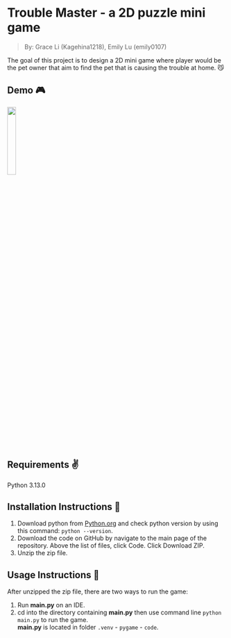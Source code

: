 # Trouble Master - a 2D puzzle mini game
>By: Grace Li (Kagehina1218), Emily Lu (emily0107)    
  
The goal of this project is to design a 2D mini game where player would be the pet owner that aim to find the pet that is causing the trouble at home. :smirk_cat:

## Demo :video_game:
<img src="https://github.com/user-attachments/assets/9d697f7d-96bc-4431-9db2-255b86dba2b7" style="width: 20%;">

## Requirements :v:
Python 3.13.0  

## Installation Instructions :file_folder:
1. Download python from [Python.org](https://www.python.org/downloads/) and check python version by using this command: `python --version`.  
2. Download the code on GitHub by navigate to the main page of the repository. Above the list of files, click Code. Click Download ZIP.
3. Unzip the zip file.  
## Usage Instructions :pushpin: 
After unzipped the zip file, there are two ways to run the game:  
1. Run **main.py** on an IDE.  
2. cd into the directory containing **main.py** then use command line `python main.py` to run the game.  
**main.py** is located in folder `.venv` - `pygame` - `code`.  

